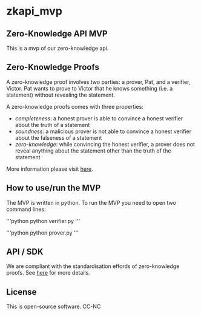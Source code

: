 # zkapi_mvp

## Zero-Knowledge API MVP
This is a mvp of our zero-knowledge api.

## Zero-Knowledge Proofs
A zero-knowledge proof involves two parties: a prover, Pat, and a verifier, Victor. Pat wants to prove to Victor that he knows something (i.e. a statement) without revealing the statement. 

A zero-knowledge proofs comes with three properties:
  * _completeness_: a honest prover is able to convince a honest verifier about the truth of a statement
  * _soundness_: a malicious prover is not able to convince a honest verifier about the falseness of a statement
  * _zero-knowledge_: while convincing the honest verifier, a prover does not reveal anything about the statement other than the truth of the statement

More information please visit <a href="https://en.wikipedia.org/wiki/Zero-knowledge_proof">here</a>.

## How to use/run the MVP

The MVP is written in python. To run the MVP you need to open two command lines:

'''python
python verifier.py
'''

'''python
python prover.py
'''

## API / SDK
We are compliant with the standardisation effords of zero-knowledge proofs. See <a href="https://zkproof.org/">here</a> for more details.

## License
This is open-source software. CC-NC
